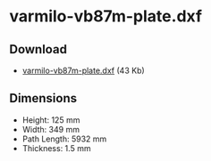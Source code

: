# varmilo-vb87m-plate.dxf

## Download

* [varmilo-vb87m-plate.dxf](https://raw.githubusercontent.com/joric/varmilo/master/dxf/varmilo-vb87m-plate.dxf) (43 Kb)

## Dimensions

* Height: 125 mm
* Width: 349 mm
* Path Length: 5932 mm
* Thickness: 1.5 mm


